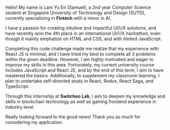 Hello! My name is Lam Yu En (Samuel), a 2nd year Computer Science student at Singapore University of Technology and Design (SUTD), currently specializing in **Fintech** with a minor in AI. 

I have a passion for creating intuitive and impactful UI/UX solutions, and have recently won the 4th place in an international UI/UX hackathon, even though it mainly emphatize on HTML and CSS, and with limited JavaScript. 

Completing this code challenge made me realize that my experience with React JS is minimal, and I have tried my best to complete all 3 problems within the given deadline. However, I am highly motivated and eager to improve my skills in this area. Fortunately, my current university course includes JavaScript and React JS, and by the end of this term, I aim to have mastered the basics. Additionally, to supplement my classroom learning, I plan to undertake self-directed study in React, Redux, React Saga, and TypeScript.

Through this internship at **Switcheo Lab**, I aim to deepen my knowledge and skills in blockchain technology as well as gaining frontend experience in industry level. 

Really looking forward to the good news! Thank you so much for considering my application.
